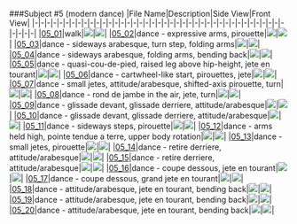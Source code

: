 ###Subject #5 (modern dance)
|File Name|Description|Side View|Front View|
|-|-|-|-|-|-|-|-|-|-|-|-|-|-|-|-|-|-|-|-|-|-|-|-|-|-|-|-|-|-|-|-|-|-|-|-|-|-|-|-|-|-|-|-|-|
|[05_01](https://github.com/Shriinivas/cmubvh/raw/main/Sequence-001-009/05/Data/05_01.zip)|walk|<img src="https://github.com/Shriinivas/cmubvhgifs/blob/main/Sequence-001-009/05/05_01_0.gif"/>|<img src="https://github.com/Shriinivas/cmubvhgifs/blob/main/Sequence-001-009/05/05_01_1.gif"/>|
|[05_02](https://github.com/Shriinivas/cmubvh/raw/main/Sequence-001-009/05/Data/05_02.zip)|dance - expressive arms, pirouette|<img src="https://github.com/Shriinivas/cmubvhgifs/blob/main/Sequence-001-009/05/05_02_0.gif"/>|<img src="https://github.com/Shriinivas/cmubvhgifs/blob/main/Sequence-001-009/05/05_02_1.gif"/>|
|[05_03](https://github.com/Shriinivas/cmubvh/raw/main/Sequence-001-009/05/Data/05_03.zip)|dance - sideways arabesque, turn step, folding arms|<img src="https://github.com/Shriinivas/cmubvhgifs/blob/main/Sequence-001-009/05/05_03_0.gif"/>|<img src="https://github.com/Shriinivas/cmubvhgifs/blob/main/Sequence-001-009/05/05_03_1.gif"/>|
|[05_04](https://github.com/Shriinivas/cmubvh/raw/main/Sequence-001-009/05/Data/05_04.zip)|dance - sideways arabesque, folding arms, bending back|<img src="https://github.com/Shriinivas/cmubvhgifs/blob/main/Sequence-001-009/05/05_04_0.gif"/>|<img src="https://github.com/Shriinivas/cmubvhgifs/blob/main/Sequence-001-009/05/05_04_1.gif"/>|
|[05_05](https://github.com/Shriinivas/cmubvh/raw/main/Sequence-001-009/05/Data/05_05.zip)|dance - quasi-cou-de-pied, raised leg above hip-height, jete en tourant|<img src="https://github.com/Shriinivas/cmubvhgifs/blob/main/Sequence-001-009/05/05_05_0.gif"/>|<img src="https://github.com/Shriinivas/cmubvhgifs/blob/main/Sequence-001-009/05/05_05_1.gif"/>|
|[05_06](https://github.com/Shriinivas/cmubvh/raw/main/Sequence-001-009/05/Data/05_06.zip)|dance - cartwheel-like start, pirouettes, jete|<img src="https://github.com/Shriinivas/cmubvhgifs/blob/main/Sequence-001-009/05/05_06_0.gif"/>|<img src="https://github.com/Shriinivas/cmubvhgifs/blob/main/Sequence-001-009/05/05_06_1.gif"/>|
|[05_07](https://github.com/Shriinivas/cmubvh/raw/main/Sequence-001-009/05/Data/05_07.zip)|dance - small jetes, attitude/arabesque, shifted-axis pirouette, turn|<img src="https://github.com/Shriinivas/cmubvhgifs/blob/main/Sequence-001-009/05/05_07_0.gif"/>|<img src="https://github.com/Shriinivas/cmubvhgifs/blob/main/Sequence-001-009/05/05_07_1.gif"/>|
|[05_08](https://github.com/Shriinivas/cmubvh/raw/main/Sequence-001-009/05/Data/05_08.zip)|dance - rond de jambe in the air, jete, turn|<img src="https://github.com/Shriinivas/cmubvhgifs/blob/main/Sequence-001-009/05/05_08_0.gif"/>|<img src="https://github.com/Shriinivas/cmubvhgifs/blob/main/Sequence-001-009/05/05_08_1.gif"/>|
|[05_09](https://github.com/Shriinivas/cmubvh/raw/main/Sequence-001-009/05/Data/05_09.zip)|dance - glissade devant, glissade derriere, attitude/arabesque|<img src="https://github.com/Shriinivas/cmubvhgifs/blob/main/Sequence-001-009/05/05_09_0.gif"/>|<img src="https://github.com/Shriinivas/cmubvhgifs/blob/main/Sequence-001-009/05/05_09_1.gif"/>|
|[05_10](https://github.com/Shriinivas/cmubvh/raw/main/Sequence-001-009/05/Data/05_10.zip)|dance - glissade devant, glissade derriere, attitude/arabesque|<img src="https://github.com/Shriinivas/cmubvhgifs/blob/main/Sequence-001-009/05/05_10_0.gif"/>|<img src="https://github.com/Shriinivas/cmubvhgifs/blob/main/Sequence-001-009/05/05_10_1.gif"/>|
|[05_11](https://github.com/Shriinivas/cmubvh/raw/main/Sequence-001-009/05/Data/05_11.zip)|dance - sideways steps, pirouette|<img src="https://github.com/Shriinivas/cmubvhgifs/blob/main/Sequence-001-009/05/05_11_0.gif"/>|<img src="https://github.com/Shriinivas/cmubvhgifs/blob/main/Sequence-001-009/05/05_11_1.gif"/>|
|[05_12](https://github.com/Shriinivas/cmubvh/raw/main/Sequence-001-009/05/Data/05_12.zip)|dance - arms held high, pointe tendue a terre, upper body rotation|<img src="https://github.com/Shriinivas/cmubvhgifs/blob/main/Sequence-001-009/05/05_12_0.gif"/>|<img src="https://github.com/Shriinivas/cmubvhgifs/blob/main/Sequence-001-009/05/05_12_1.gif"/>|
|[05_13](https://github.com/Shriinivas/cmubvh/raw/main/Sequence-001-009/05/Data/05_13.zip)|dance - small jetes, pirouette|<img src="https://github.com/Shriinivas/cmubvhgifs/blob/main/Sequence-001-009/05/05_13_0.gif"/>|<img src="https://github.com/Shriinivas/cmubvhgifs/blob/main/Sequence-001-009/05/05_13_1.gif"/>|
|[05_14](https://github.com/Shriinivas/cmubvh/raw/main/Sequence-001-009/05/Data/05_14.zip)|dance - retire derriere, attitude/arabesque|<img src="https://github.com/Shriinivas/cmubvhgifs/blob/main/Sequence-001-009/05/05_14_0.gif"/>|<img src="https://github.com/Shriinivas/cmubvhgifs/blob/main/Sequence-001-009/05/05_14_1.gif"/>|
|[05_15](https://github.com/Shriinivas/cmubvh/raw/main/Sequence-001-009/05/Data/05_15.zip)|dance - retire derriere, attitude/arabesque|<img src="https://github.com/Shriinivas/cmubvhgifs/blob/main/Sequence-001-009/05/05_15_0.gif"/>|<img src="https://github.com/Shriinivas/cmubvhgifs/blob/main/Sequence-001-009/05/05_15_1.gif"/>|
|[05_16](https://github.com/Shriinivas/cmubvh/raw/main/Sequence-001-009/05/Data/05_16.zip)|dance - coupe dessous, jete en tourant|<img src="https://github.com/Shriinivas/cmubvhgifs/blob/main/Sequence-001-009/05/05_16_0.gif"/>|<img src="https://github.com/Shriinivas/cmubvhgifs/blob/main/Sequence-001-009/05/05_16_1.gif"/>|
|[05_17](https://github.com/Shriinivas/cmubvh/raw/main/Sequence-001-009/05/Data/05_17.zip)|dance - coupe dessous, grand jete en tourant|<img src="https://github.com/Shriinivas/cmubvhgifs/blob/main/Sequence-001-009/05/05_17_0.gif"/>|<img src="https://github.com/Shriinivas/cmubvhgifs/blob/main/Sequence-001-009/05/05_17_1.gif"/>|
|[05_18](https://github.com/Shriinivas/cmubvh/raw/main/Sequence-001-009/05/Data/05_18.zip)|dance - attitude/arabesque, jete en tourant, bending back|<img src="https://github.com/Shriinivas/cmubvhgifs/blob/main/Sequence-001-009/05/05_18_0.gif"/>|<img src="https://github.com/Shriinivas/cmubvhgifs/blob/main/Sequence-001-009/05/05_18_1.gif"/>|
|[05_19](https://github.com/Shriinivas/cmubvh/raw/main/Sequence-001-009/05/Data/05_19.zip)|dance - attitude/arabesque, jete en tourant, bending back|<img src="https://github.com/Shriinivas/cmubvhgifs/blob/main/Sequence-001-009/05/05_19_0.gif"/>|<img src="https://github.com/Shriinivas/cmubvhgifs/blob/main/Sequence-001-009/05/05_19_1.gif"/>|
|[05_20](https://github.com/Shriinivas/cmubvh/raw/main/Sequence-001-009/05/Data/05_20.zip)|dance - attitude/arabesque, jete en tourant, bending back|<img src="https://github.com/Shriinivas/cmubvhgifs/blob/main/Sequence-001-009/05/05_20_0.gif"/>|<img src="https://github.com/Shriinivas/cmubvhgifs/blob/main/Sequence-001-009/05/05_20_1.gif"/>|
